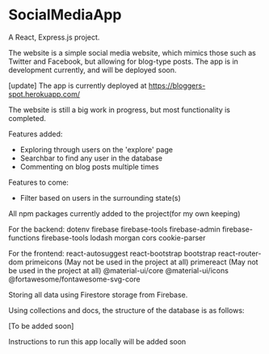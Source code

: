 # SocialMediaApp

A React, Express.js project.

The website is a simple social media website, which mimics those such as Twitter and Facebook, but allowing for blog-type posts.
The app is in development currently, and will be deployed soon.

[update]
The app is currently deployed at https://bloggers-spot.herokuapp.com/

The website is still a big work in progress, but most functionality is completed.

Features added:
  - Exploring through users on the 'explore' page
  - Searchbar to find any user in the database
  - Commenting on blog posts multiple times

Features to come:
  - Filter based on users in the surrounding state(s)
  

All npm packages currently added to the project(for my own keeping)

For the backend:
  dotenv
  firebase
  firebase-tools
  firebase-admin
  firebase-functions
  firebase-tools
  lodash
  morgan
  cors
  cookie-parser

For the frontend:
  react-autosuggest
  react-bootstrap
  bootstrap
  react-router-dom
  primeicons (May not be used in the project at all)
  primereact (May not be used in the project at all)
  @material-ui/core
  @material-ui/icons
  @fortawesome/fontawesome-svg-core

Storing all data using Firestore storage from Firebase.

Using collections and docs, the structure of the database is as follows:

[To be added soon]

Instructions to run this app locally will be added soon
